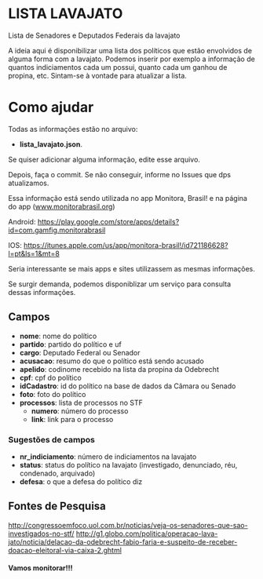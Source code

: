 # LISTA LAVAJATO
Lista de Senadores e Deputados Federais da lavajato

A ideia aqui é disponibilizar uma lista dos políticos que estão envolvidos de alguma forma com a lavajato. 
Podemos inserir por exemplo a informação de quantos indiciamentos cada um possui, quanto cada um ganhou de propina, etc. 
Sintam-se à vontade para atualizar a lista. 

# Como ajudar

Todas as informações estão no arquivo:

- **lista_lavajato.json**. 

Se quiser adicionar alguma informação, edite esse arquivo.

Depois, faça o commit. Se não conseguir, informe no Issues que dps atualizamos. 

Essa informação está sendo utilizada no app Monitora, Brasil! e na página do app (www.monitorabrasil.org)

Android: https://play.google.com/store/apps/details?id=com.gamfig.monitorabrasil

IOS: https://itunes.apple.com/us/app/monitora-brasil!/id721186628?l=pt&ls=1&mt=8


Seria interessante se mais apps e sites utilizassem as mesmas informações. 

Se surgir demanda, podemos disponiblizar um serviço para consulta dessas informações.

## Campos
- **nome**: nome do político
- **partido**: partido do político e uf
- **cargo**: Deputado Federal ou Senador
- **acusacao**: resumo do que o político está sendo acusado
- **apelido**: codinome recebido na lista da propina da Odebrecht
- **cpf**: cpf do político
- **idCadastro**: id do político na base de dados da Câmara ou Senado
- **foto**: foto do político
- **processos**: lista de processos no STF
  - **numero**: número do processo
  - **link**: link para o processo
  

### Sugestões de campos
- **nr_indiciamento**: número de indiciamentos na lavajato
- **status**: status do político na lavajato (investigado, denunciado, réu, condenado, arquivado)
- **defesa**: o que a defesa do político diz

## Fontes de Pesquisa
http://congressoemfoco.uol.com.br/noticias/veja-os-senadores-que-sao-investigados-no-stf/
http://g1.globo.com/politica/operacao-lava-jato/noticia/delacao-da-odebrecht-fabio-faria-e-suspeito-de-receber-doacao-eleitoral-via-caixa-2.ghtml

#### Vamos monitorar!!!

